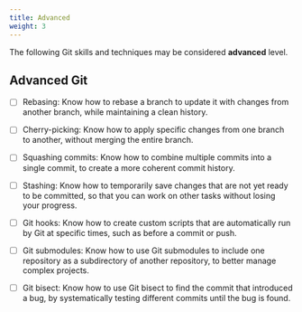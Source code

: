 ```yaml
---
title: Advanced
weight: 3
---
```


The following Git skills and techniques
may be considered **advanced** level.

## Advanced Git

- [ ] Rebasing: Know how to rebase a branch to update it with changes from another branch, while maintaining a clean history.

- [ ] Cherry-picking: Know how to apply specific changes from one branch to another, without merging the entire branch.

- [ ] Squashing commits: Know how to combine multiple commits into a single commit, to create a more coherent commit history.

- [ ] Stashing: Know how to temporarily save changes that are not yet ready to be committed, so that you can work on other tasks without losing your progress.

- [ ] Git hooks: Know how to create custom scripts that are automatically run by Git at specific times, such as before a commit or push.

- [ ] Git submodules: Know how to use Git submodules to include one repository as a subdirectory of another repository, to better manage complex projects.

- [ ] Git bisect: Know how to use Git bisect to find the commit that introduced a bug, by systematically testing different commits until the bug is found.
